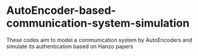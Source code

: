 # AutoEncoder-based-communication-system-simulation
These codes aim to model a communication system  by AutoEncoders and simulate its authentication based on Hanzo papers
